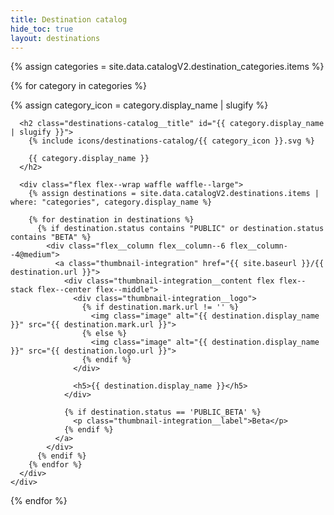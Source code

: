 ```yaml
---
title: Destination catalog
hide_toc: true
layout: destinations
---
```


<div class="destinations-catalog">
  {% assign categories = site.data.catalogV2.destination_categories.items %}

  {% for category in categories %}
    <div class="destinations-catalog__section markdown" id="{{ category.display_name | slugify }}">
      {% assign category_icon = category.display_name | slugify %}

      <h2 class="destinations-catalog__title" id="{{ category.display_name | slugify }}">
        {% include icons/destinations-catalog/{{ category_icon }}.svg %}

        {{ category.display_name }}
      </h2>

      <div class="flex flex--wrap waffle waffle--large">
        {% assign destinations = site.data.catalogV2.destinations.items | where: "categories", category.display_name %}

        {% for destination in destinations %}
          {% if destination.status contains "PUBLIC" or destination.status contains "BETA" %}
            <div class="flex__column flex__column--6 flex__column--4@medium">
              <a class="thumbnail-integration" href="{{ site.baseurl }}/{{ destination.url }}">
                <div class="thumbnail-integration__content flex flex--stack flex--center flex--middle">
                  <div class="thumbnail-integration__logo">
                    {% if destination.mark.url != '' %}
                      <img class="image" alt="{{ destination.display_name }}" src="{{ destination.mark.url }}">
                    {% else %}
                      <img class="image" alt="{{ destination.display_name }}" src="{{ destination.logo.url }}">
                    {% endif %}
                  </div>

                  <h5>{{ destination.display_name }}</h5>
                </div>

                {% if destination.status == 'PUBLIC_BETA' %}
                  <p class="thumbnail-integration__label">Beta</p>
                {% endif %}
              </a>
            </div>
          {% endif %}
        {% endfor %}
      </div>
    </div>
  {% endfor %}
</div>
